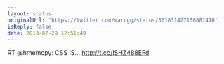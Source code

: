 ```yaml
---
layout: status
originalUrl: 'https://twitter.com/marcgg/status/361831427156881410'
isReply: false
date: 2013-07-29 12:51:49
---
```


RT @hmemcpy: CSS IS... http://t.co/ISHZ488EFd
